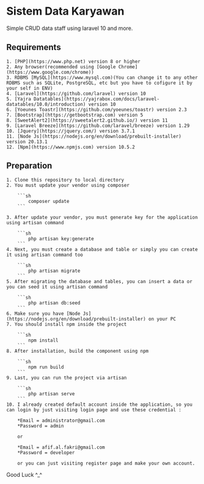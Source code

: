 # Sistem Data Karyawan
Simple CRUD data staff using laravel 10 and more.

## Requirements 
    1. [PHP](https://www.php.net) version 8 or higher
    2. Any browser(recommended using [Google Chrome](https://www.google.com/chrome))
    3. RDBMS [MySQL](https://www.mysql.com)(You can change it to any other RDBMS such as SQLite, PostgreSQL, etc but you have to cofigure it by your self in ENV)
    4. [Laravel](https://github.com/laravel) version 10
    5. [Yajra Datatables](https://yajrabox.com/docs/laravel-datatables/10.0/introduction) version 10
    6. [Yoeunes Toastr](https://github.com/yoeunes/toastr) version 2.3
    7. [Bootstrap](https://getbootstrap.com) version 5
    8. [SweetAlert2](https://sweetalert2.github.io/) version 11
    9. [Laravel Breeze](https://github.com/laravel/breeze) version 1.29
    10. [Jquery](https://jquery.com/) version 3.7.1
    11. [Node Js](https://nodejs.org/en/download/prebuilt-installer) version 20.13.1
    12. [Npm](https://www.npmjs.com) version 10.5.2

## Preparation
    1. Clone this repository to local directory
    2. You must update your vendor using composer

        ```sh
            composer update
        ```

    3. After update your vendor, you must generate key for the application using artisan command

        ```sh
            php artisan key:generate
        ```
    4. Next, you must create a database and table or simply you can create it using artisan command too

        ```sh
            php artisan migrate
        ```
    5. After migrating the database and tables, you can insert a data or you can seed it using artisan command

        ```sh
            php artisan db:seed
        ```
    6. Make sure you have [Node Js](https://nodejs.org/en/download/prebuilt-installer) on your PC
    7. You should install npm inside the project

        ```sh
            npm install
        ```
    8. After installation, build the component using npm

        ```sh
            npm run build
        ```
    9. Last, you can run the project via artisan

        ```sh
            php artisan serve
        ```
    10. I already created default account inside the application, so you can login by just visiting login page and use these credential : 

        *Email = administrator@gmail.com
        *Password = admin

        or

        *Email = afif.al.fakri@gmail.com
        *Password = developer
    
        or you can just visiting register page and make your own account.

Good Luck ^_^